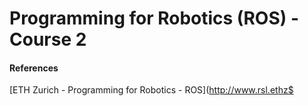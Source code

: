 # Programming for Robotics (ROS) - Course 2

#### References
[ETH Zurich - Programming for Robotics - ROS](http://www.rsl.ethz$
